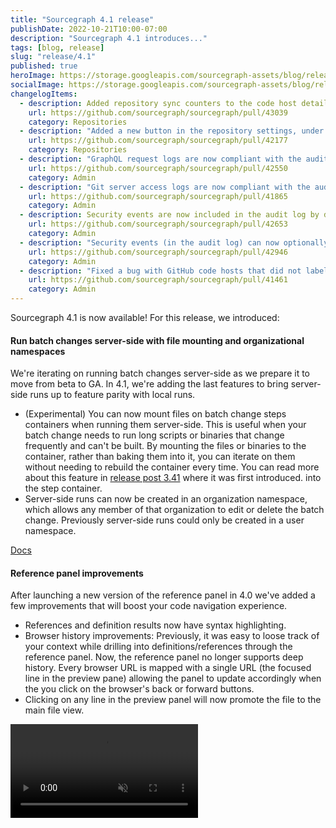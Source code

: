 ```yaml
---
title: "Sourcegraph 4.1 release"
publishDate: 2022-10-21T10:00-07:00
description: "Sourcegraph 4.1 introduces..."
tags: [blog, release]
slug: "release/4.1"
published: true
heroImage: https://storage.googleapis.com/sourcegraph-assets/blog/release-post/4.1/sourcegraph-4-1.png
socialImage: https://storage.googleapis.com/sourcegraph-assets/blog/release-post/4.1/sourcegraph-4-1.png
changelogItems:
  - description: Added repository sync counters to the code host details page to give visibility into external service sync progress.
    url: https://github.com/sourcegraph/sourcegraph/pull/43039
    category: Repositories
  - description: "Added a new button in the repository settings, under \"Mirroring\", to delete a repository from disk and reclone it. This prevents the need to manually delete failed repositories from the Git server."
    url: https://github.com/sourcegraph/sourcegraph/pull/42177
    category: Repositories
  - description: "GraphQL request logs are now compliant with the audit logging format. The old GraphQl logging based on `LOG_ALL_GRAPHQL_REQUESTS` env var is now deprecated and scheduled for removal."
    url: https://github.com/sourcegraph/sourcegraph/pull/42550
    category: Admin
  - description: "Git server access logs are now compliant with the audit logging format. This introduces a breaking change: The 'actor' field is now nested under the 'audit' field."
    url: https://github.com/sourcegraph/sourcegraph/pull/41865
    category: Admin
  - description: Security events are now included in the audit log by default.
    url: https://github.com/sourcegraph/sourcegraph/pull/42653
    category: Admin
  - description: "Security events (in the audit log) can now optionally omit internal actor traffic to reduce noise."
    url: https://github.com/sourcegraph/sourcegraph/pull/42946
    category: Admin
  - description: "Fixed a bug with GitHub code hosts that did not label archived repos correctly when using the "public" repositoryQuery keyword."
    url: https://github.com/sourcegraph/sourcegraph/pull/41461
    category: Admin
---
```


Sourcegraph 4.1 is now available! For this release, we introduced:

<Badge link="/batch-changes" text="Batch Changes" color="blue" size="small" />

#### Run batch changes server-side with file mounting and organizational namespaces

We're iterating on running batch changes server-side as we prepare it to move from beta to GA. In 4.1, we're  adding the last features to bring server-side runs up to feature parity with local runs.
- (Experimental) You can now mount files on batch change steps containers when running them server-side. This is useful when your batch change needs to run long scripts or binaries that change frequently and can't be built. By mounting the files or binaries to the container, rather than baking them into it, you can iterate on them without needing to rebuild the container every time. You can read more about this feature in [release post 3.41](https://about.sourcegraph.com/blog/release/3.41) where it was first introduced.
into the step container.
- Server-side runs can now be created in an organization namespace, which allows any member of that organization to edit or delete the batch change. Previously server-side runs could only be created in a user namespace.

<a href="https://docs.sourcegraph.com/batch_changes/how-tos/server_side_file_mounts" className="tw-not-italic tw-flex tw-items-center tw-mb-sm">Docs<OpenInNewIcon className="tw-ml-xxs" size={18} /></a>

#### Reference panel improvements

After launching a new version of the reference panel in 4.0 we've added a few improvements that will boost your code navigation experience.
- References and definition results now have syntax highlighting.
- Browser history improvements: Previously, it was easy to loose track of your context while drilling
into definitions/references through the reference panel. Now, the reference panel no longer supports deep history. Every browser
URL is mapped with a single URL (the focused line in the preview pane) allowing the panel to update accordingly when the
you click on the browser's back or forward buttons.
- Clicking on any line in the preview panel will now promote the file to the main file view.

<video title="Reference panel improvements" alt="." loop autoplay muted playsinline>
  <source src="https://storage.googleapis.com/sourcegraph-assets/docs/images/code-intelligence/4.1/ref-panel-improvements.mp4" />
</video>